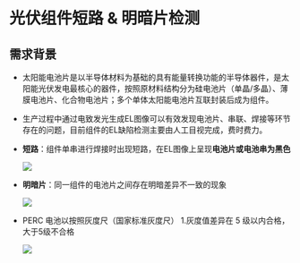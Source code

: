 # 光伏组件短路 & 明暗片检测

## 需求背景

- 太阳能电池片是以半导体材料为基础的具有能量转换功能的半导体器件，是太阳能光伏发电最核心的器件，按照原材料结构分为硅电池片（单晶/多晶）、薄膜电池片、化合物电池片；多个单体太阳能电池片互联封装后成为组件。

- 生产过程中通过电致发光生成EL图像可以有效发现电池片、串联、焊接等环节存在的问题，目前组件的EL缺陷检测主要由人工目视完成，费时费力。

- **短路**：组件单串进行焊接时出现短路，在EL图像上呈现**电池片或电池串为黑色**

  ![](https://github.com/dc-ley/guangfudl/tree/master/figures\11812110500912_C20,D20.jpg)

- **明暗片**：同一组件的电池片之间存在明暗差异不一致的现象

  ![](https://github.com/dc-ley/guangfudl/tree/master/figures\441402I1321688.jpg)

- PERC 电池以按照灰度尺（国家标准灰度尺） 1.灰度值差异在 5 级以内合格，大于5级不合格

  ![](https://github.com/dc-ley/guangfudl/tree/master/figures\灰度尺.png)

  

